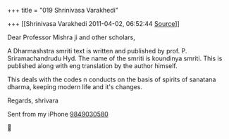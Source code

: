+++
title = "019 Shrinivasa Varakhedi"

+++
[[Shrinivasa Varakhedi	2011-04-02, 06:52:44 [Source](https://groups.google.com/g/bvparishat/c/j3Txb5n32Uw)]]



Dear Professor Mishra ji and other scholars,

  

A Dharmashstra smriti text is written and published by prof. P. Sriramachandrudu Hyd. The name of the smriti is koundinya smriti. This is published along with eng translation by the author himself.

  

This deals with the codes n conducts on the basis of spirits of sanatana dharma, keeping modern life and it's changes.  
  

Regards, shrivara

Sent from my iPhone [9849030580](tel:(984)%20903-0580)

  



